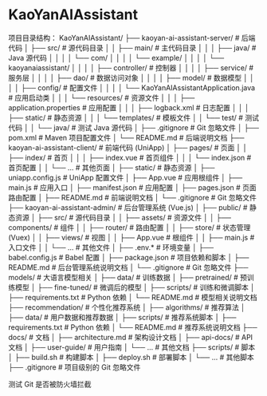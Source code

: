 # KaoYanAIAssistant

项目目录结构：
KaoYanAIAssistant/
├── kaoyan-ai-assistant-server/ # 后端代码
│ ├── src/ # 源代码目录
│ │ ├── main/ # 主代码目录
│ │ │ ├── java/ # Java 源代码
│ │ │ │ └── com/
│ │ │ │ └── example/
│ │ │ │ └── kaoyanaiassistant/
│ │ │ │ ├── controller/ # 控制器
│ │ │ │ ├── service/ # 服务层
│ │ │ │ ├── dao/ # 数据访问对象
│ │ │ │ ├── model/ # 数据模型
│ │ │ │ ├── config/ # 配置文件
│ │ │ │ └── KaoYanAIAssistantApplication.java # 应用启动类
│ │ │ └── resources/ # 资源文件
│ │ │ ├── application.properties # 应用配置
│ │ │ ├── logback.xml # 日志配置
│ │ │ ├── static/ # 静态资源
│ │ │ └── templates/ # 模板文件
│ │ └── test/ # 测试代码
│ │ └── java/ # 测试 Java 源代码
│ ├── .gitignore # Git 忽略文件
│ ├── pom.xml # Maven 项目配置文件
│ └── README.md # 后端说明文档
├── kaoyan-ai-assistant-client/ # 前端代码 (UniApp)
│ ├── pages/ # 页面
│ │ ├── index/ # 首页
│ │ │ ├── index.vue # 首页组件
│ │ │ └── index.json # 首页配置
│ │ └── ... # 其他页面
│ ├── static/ # 静态资源
│ ├── uniapp.config.js # UniApp 配置文件
│ ├── App.vue # 应用根组件
│ ├── main.js # 应用入口
│ ├── manifest.json # 应用配置
│ ├── pages.json # 页面路由配置
│ ├── README.md # 前端说明文档
│ └── .gitignore # Git 忽略文件
├── kaoyan-ai-assistant-admin/ # 后台管理系统 (Vue.js)
│ ├── public/ # 静态资源
│ ├── src/ # 源代码目录
│ │ ├── assets/ # 资源文件
│ │ ├── components/ # 组件
│ │ ├── router/ # 路由配置
│ │ ├── store/ # 状态管理 (Vuex)
│ │ ├── views/ # 视图
│ │ ├── App.vue # 根组件
│ │ ├── main.js # 入口文件
│ │ └── ... # 其他文件
│ ├── .env.\* # 环境变量
│ ├── babel.config.js # Babel 配置
│ ├── package.json # 项目依赖和脚本
│ ├── README.md # 后台管理系统说明文档
│ └── .gitignore # Git 忽略文件
├── models/ # 大语言模型相关
│ ├── data/ # 训练数据
│ ├── pretrained/ # 预训练模型
│ ├── fine-tuned/ # 微调后的模型
│ ├── scripts/ # 训练和微调脚本
│ ├── requirements.txt # Python 依赖
│ └── README.md # 模型相关说明文档
├── recommendation/ # 个性化推荐系统
│ ├── algorithms/ # 推荐算法
│ ├── data/ # 用户数据和推荐数据
│ ├── scripts/ # 推荐系统脚本
│ ├── requirements.txt # Python 依赖
│ └── README.md # 推荐系统说明文档
├── docs/ # 文档
│ ├── architecture.md # 架构设计文档
│ ├── api-docs/ # API 文档
│ ├── user-guide/ # 用户指南
│ └── ... # 其他文档
├── scripts/ # 脚本
│ ├── build.sh # 构建脚本
│ ├── deploy.sh # 部署脚本
│ └── ... # 其他脚本
├── .gitignore # 项目级别的 Git 忽略文件

测试 Git 是否被防火墙拦截
